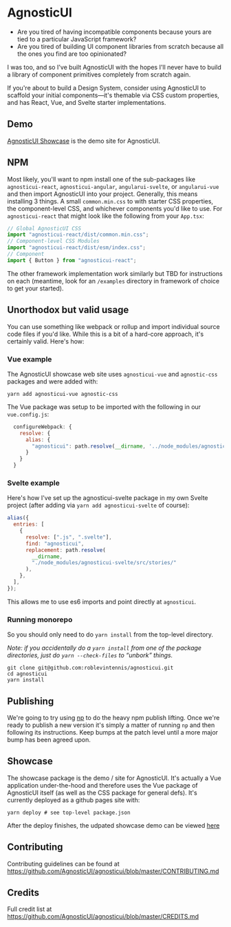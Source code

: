# AgnosticUI

- Are you tired of having incompatible components because yours are tied to a particular JavaScript framework?
- Are you tired of building UI component libraries from scratch because all the ones you find are too opinionated?

I was too, and so I've built AgnosticUI with the hopes I'll never have to build
a library of component primitives completely from scratch again.

If you're about to build a Design System, consider using AgnosticUI to scaffold your initial components—it's themable via CSS custom properties, and has React, Vue, and Svelte starter implementations.

## Demo

[AgnosticUI Showcase](https://agnosticui.github.io/agnosticui) is the demo site for AgnosticUI.

## NPM

Most likely, you'll want to npm install one of the sub-packages like `agnosticui-react`, `agnosticui-angular`, `angularui-svelte`, or `angularui-vue` and then import AgnosticUI into
your project. Generally, this means installing 3 things. A small `common.min.css` to with starter
CSS properties, the component-level CSS, and whichever components you'd like to use. For `agnosticui-react` that might look like the following from your `App.tsx`:

```js
// Global AgnosticUI CSS
import "agnosticui-react/dist/common.min.css";
// Component-level CSS Modules
import "agnosticui-react/dist/esm/index.css";
// Component
import { Button } from "agnosticui-react";
```

The other framework implementation work similarly but TBD for instructions on each (meantime, look for an `/examples` directory in framework of choice to get your started).

## Unorthodox but valid usage

You can use something like webpack or rollup and import individual source code files if you'd like. While this is a bit of a hard-core approach, it's certainly valid. Here's how:

### Vue example

The AgnosticUI showcase web site uses `agnosticui-vue` and `agnostic-css` packages and were added with:

```shell
yarn add agnosticui-vue agnostic-css
```

The Vue package was setup to be imported with the following in our `vue.config.js`:

```js
  configureWebpack: {
    resolve: {
      alias: {
        "agnosticui": path.resolve(__dirname, '../node_modules/agnosticui-vue/src/stories')
      }
    }
  }
```

### Svelte example

Here's how I've set up the agnosticui-svelte package in my own Svelte project (after adding via `yarn add agnosticui-svelte` of course):

```js
alias({
  entries: [
    {
      resolve: [".js", ".svelte"],
      find: "agnosticui",
      replacement: path.resolve(
        __dirname,
        "./node_modules/agnosticui-svelte/src/stories/"
      ),
    },
  ],
});
```

This allows me to use es6 imports and point directly at `agnosticui`.

### Running monorepo

So you should only need to do `yarn install` from the top-level directory.

_Note: if you accidentally do a `yarn install` from one of the package directories, just do `yarn --check-files` to &ldquo;unbork&rdquo; things._

```shell
git clone git@github.com:roblevintennis/agnosticui.git
cd agnosticui
yarn install
```

## Publishing

We're going to try using [np](https://github.com/sindresorhus/np) to do the heavy npm publish lifting. Once we're ready to publish a new version it's simply a matter of running `np` and then following its instructions. Keep bumps at the patch level until a more major bump has been agreed upon.

## Showcase

The showcase package is the demo / site for AgnosticUI. It's actually a Vue application under-the-hood and therefore uses the Vue package of AgnosticUI itself (as well as the CSS package for general defs). It's currently deployed as a github pages site with:

```shell
yarn deploy # see top-level package.json
```

After the deploy finishes, the udpated showcase demo can be viewed [here](https://agnosticui.github.io/agnosticui/)

## Contributing

Contributing guidelines can be found at https://github.com/AgnosticUI/agnosticui/blob/master/CONTRIBUTING.md

## Credits

Full credit list at https://github.com/AgnosticUI/agnosticui/blob/master/CREDITS.md
